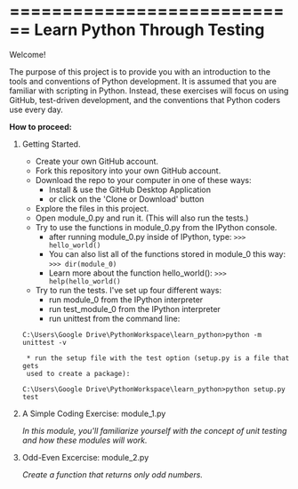 ============================
Learn Python Through Testing
============================

Welcome!

The purpose of this project is to provide you with an introduction
to the tools and conventions of Python development. It is assumed that you
are familiar with scripting in Python. Instead, these exercises will focus
on using GitHub, test-driven development, and the conventions that Python
coders use every day.

**How to proceed:**

1. Getting Started.

    * Create your own GitHub account.
    * Fork this repository into your own GitHub account.
    * Download the repo to your computer in one of these ways:
        * Install & use the GitHub Desktop Application
        * or click on the 'Clone or Download' button
    * Explore the files in this project.
    * Open module_0.py and run it. (This will also run the tests.)
    * Try to use the functions in module_0.py from the IPython console.
        * after running module_0.py inside of IPython, type:
        `>>> hello_world()`
        * You can also list all of the functions stored in module_0 this way:
        `>>> dir(module_0)`
        * Learn more about the function hello_world():
        `>>> help(hello_world()`
    * Try to run the tests. I've set up four different ways:
        * run module_0 from the IPython interpreter
        * run test_module_0 from the IPython interpreter
        * run unittest from the command line:

    `C:\Users\Google Drive\PythonWorkspace\learn_python>python -m unittest -v`

        * run the setup file with the test option (setup.py is a file that gets
        used to create a package):

    `C:\Users\Google Drive\PythonWorkspace\learn_python>python setup.py test`

2. A Simple Coding Exercise: module_1.py

    _In this module, you'll familiarize yourself with the concept of unit
    testing and how these modules will work._

3. Odd-Even Excercise: module_2.py

    _Create a function that returns only odd numbers._
